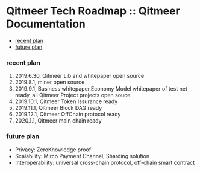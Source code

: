# Qitmeer Tech Roadmap :: Qitmeer Documentation

* [recent plan](https://github.com/objemmanuel/docs/blob/master/frequently-asked-questions-qitmeer-documentation/broken-reference/README.md)
* [future plan](https://github.com/objemmanuel/docs/blob/master/frequently-asked-questions-qitmeer-documentation/broken-reference/README.md)

### recent plan <a href="#recent-plan" id="recent-plan"></a>

1. 2019.6.30, Qitmeer Lib and whitepaper open source
2. 2019.8.1, miner open source
3. 2019.9.1, Business whitepaper,Economy Model whitepaper of test net ready, all Qitmeer Project projects open souce
4. 2019.10.1, Qitmeer Token Issurance ready
5. 2019.11.1, Qitmeer Block DAG ready
6. 2019.12.1, Qitmeer OffChain protocol ready
7. 2020.1.1, Qitmeer main chain ready

### future plan <a href="#future-plan" id="future-plan"></a>

* Privacy: ZeroKnowledge proof
* Scalability: Mirco Payment Channel, Sharding solution
* Interoperability: universal cross-chain protocol, off-chain smart contract
